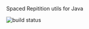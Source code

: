 Spaced Repitition utils for Java

![build status](https://circleci.com/gh/lagren/sr-utils.svg?style=shield&circle-token=:circle-token)
